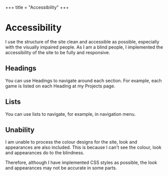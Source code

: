 +++
title = "Accessibility"
+++
# Accessibility
I use the structure of the site clean and accessible as possible, especially with the visually impaired people. As I am a blind people, I implemented the accessibility of the site to be fully and responsive.

## Headings
You can use Headings to navigate around each section. For example, each game is listed on each Heading at my Projects page.

## Lists
You can use lists to navigate, for example, in navigation menu.

## Unability
I am unable to process the colour designs for the site, look and appearances are also included. This is because I can't see the colour, look and appearances do to the blindness.

Therefore, although I have implemented CSS styles as possible, the look and appearances may not be accurate in some parts.